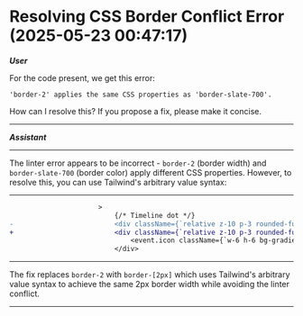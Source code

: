 <!-- Generated by SpecStory -->

# Resolving CSS Border Conflict Error (2025-05-23 00:47:17)

_**User**_

For the code present, we get this error:
```
'border-2' applies the same CSS properties as 'border-slate-700'.
```
How can I resolve this? If you propose a fix, please make it concise.

---

_**Assistant**_



---

The linter error appears to be incorrect - `border-2` (border width) and `border-slate-700` (border color) apply different CSS properties. However, to resolve this, you can use Tailwind's arbitrary value syntax:

---

```diff
                      >
                          {/* Timeline dot */}
-                         <div className={`relative z-10 p-3 rounded-full bg-gradient-to-br ${event.color}/20 border-2 border-slate-700`}>
+                         <div className={`relative z-10 p-3 rounded-full bg-gradient-to-br ${event.color}/20 border-[2px] border-slate-700`}>
                              <event.icon className={`w-6 h-6 bg-gradient-to-r ${event.color} bg-clip-text text-transparent`} />
                          </div>
```

---

The fix replaces `border-2` with `border-[2px]` which uses Tailwind's arbitrary value syntax to achieve the same 2px border width while avoiding the linter conflict.

---

